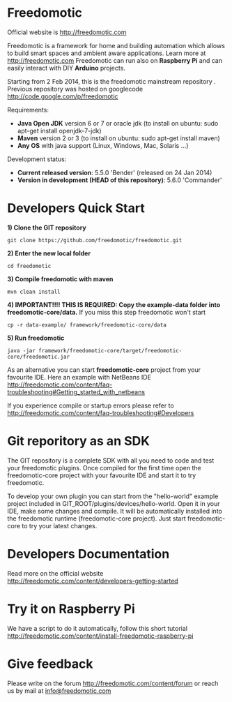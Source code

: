 Freedomotic
=================================

Official website is http://freedomotic.com

Freedomotic is a framework for home and building automation which allows to build smart spaces and ambient aware applications. Learn more at http://freedomotic.com
Freedomotic can run also on **Raspberry Pi** and can easily interact with DIY **Arduino** projects.

Starting from 2 Feb 2014, this is the freedomotic mainstream repository . Previous repository was hosted on googlecode http://code.google.com/p/freedomotic

Requirements: 
- **Java Open JDK** version 6 or 7 or oracle jdk (to install on ubuntu: sudo apt-get install openjdk-7-jdk)
- **Maven** version 2 or 3 (to install on ubuntu: sudo apt-get install maven)
- **Any OS** with java support (Linux, Windows, Mac, Solaris ...)

Development status:
- **Current released version**: 5.5.0 'Bender' (released on 24 Jan 2014)
- **Version in development (HEAD of this repository)**: 5.6.0 'Commander'


Developers Quick Start
======================

**1) Clone the GIT repository**

    git clone https://github.com/freedomotic/freedomotic.git
    
**2) Enter the new local folder**

    cd freedomotic
    
**3) Compile freedomotic with maven**

    mvn clean install
    
**4) IMPORTANT!!!! THIS IS REQUIRED: Copy the example-data folder into freedomotic-core/data.** If you miss this step freedomotic won't start

    cp -r data-example/ framework/freedomotic-core/data
    
**5) Run freedomotic**

    java -jar framework/freedomotic-core/target/freedomotic-core/freedomotic.jar

As an alternative you can start **freedomotic-core** project from your favourite IDE. Here an example with NetBeans IDE http://freedomotic.com/content/faq-troubleshooting#Getting_started_with_netbeans
    
If you experience compile or startup errors please refer to http://freedomotic.com/content/faq-troubleshooting#Developers


Git reporitory as an SDK
========================

The GIT repository is a complete SDK with all you need to code and test your freedomotic plugins. Once compiled for the first time open the freedomotic-core project with your favourite IDE and start it to try freedomotic.

To develop your own plugin you can start from the "hello-world" example project included in GIT_ROOT/plugins/devices/hello-world. Open it in your IDE, make some changes and compile. It will be automatically installed into the freedomotic runtime (freedomotic-core project). Just start freedomotic-core to try your latest changes.

Developers Documentation
========================

Read more on the official website http://freedomotic.com/content/developers-getting-started

Try it on Raspberry Pi
======================
We have a script to do it automatically, follow this short tutorial http://freedomotic.com/content/install-freedomotic-raspberry-pi

Give feedback
=============

Please write on the forum http://freedomotic.com/content/forum or reach us by mail at info@freedomotic.com
